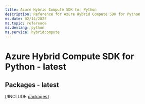 ```yaml
---
title: Azure Hybrid Compute SDK for Python
description: Reference for Azure Hybrid Compute SDK for Python
ms.date: 02/14/2025
ms.topic: reference
ms.devlang: python
ms.service: hybridcompute
---
```

# Azure Hybrid Compute SDK for Python - latest
## Packages - latest
[!INCLUDE [packages](hybrid-compute-index.md)]